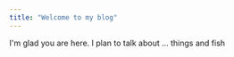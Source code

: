 ```yaml
---
title: "Welcome to my blog"
---
```


I'm glad you are here. I plan to talk about ... things and fish 
